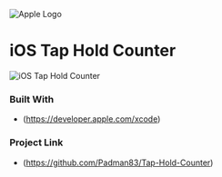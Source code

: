 ![Apple Logo](https://user-images.githubusercontent.com/45048950/73131198-bca1e580-4041-11ea-8f8d-ebfd844f0e64.png) 

# iOS Tap Hold Counter

![iOS Tap   Hold Counter](https://user-images.githubusercontent.com/45048950/74591404-ae4c5580-5052-11ea-8104-590e62f08de0.gif)

### Built With

* (https://developer.apple.com/xcode)

### Project Link

* (https://github.com/Padman83/Tap-Hold-Counter)
